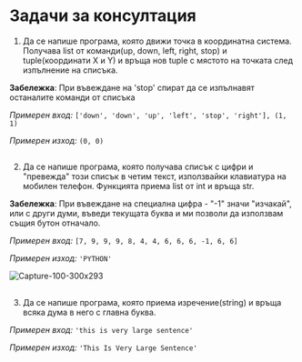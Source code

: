﻿# Задачи за консултация
1. Да се напише програма, която движи точка в координатна система. Получава list от команди(up, down, left, right, stop) и tuple(координати Х и Y) и връща нов tuple с мястото на точката след изпълнение на списъка.

**Забележка**: При въвеждане на 'stop' спират да се изпълнавят останалите команди от списъка

*Примерен вход:* `['down', 'down', 'up', 'left', 'stop', 'right'], (1, 1)`

*Примерен изход:* `(0, 0)`
##
2. Да се напише програма, която получава списък с цифри и "превежда" този списък в четим текст, използвайки клавиатура на мобилен телефон. Функцията приема list от int и връща str.

**Забележка**: При въвеждане на специална цифра - "-1" значи "изчакай", или с други думи, въведи текущата буква и ми позволи да използвам същия бутон отначало.

*Примерен вход:* `[7, 9, 9, 9, 8, 4, 4, 6, 6, 6, -1, 6, 6]`

*Примерен изход:* `'PYTHON'`

![Capture-100-300x293](https://user-images.githubusercontent.com/105101729/200115664-610133fb-d60d-419c-a619-bb1bdad80a62.png)

##
3. Да се напише програма, която приема изречение(string) и връща всяка дума в него с главна буква.

*Примерен вход:* `'this is very large sentence'`

*Примерен изход:* `'This Is Very Large Sentence'`


